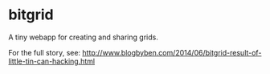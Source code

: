 bitgrid
=======

A tiny webapp for creating and sharing grids.

For the full story, see: http://www.blogbyben.com/2014/06/bitgrid-result-of-little-tin-can-hacking.html
